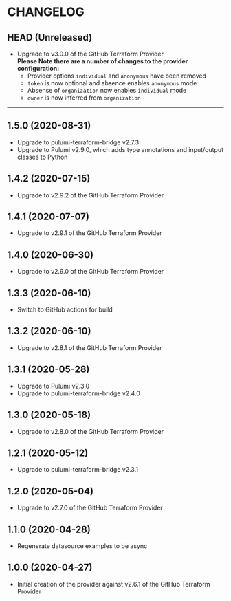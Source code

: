 CHANGELOG
=========

## HEAD (Unreleased)
* Upgrade to v3.0.0 of the GitHub Terraform Provider  
  **Please Note there are a number of changes to the provider configuration:**
  * Provider options `individual` and `anonymous` have been removed  
  * `token` is now optional and absence enables `anonymous` mode
  * Absense of `organization` now enables `individual` mode
  * `owner` is now inferred from `organization`

---

## 1.5.0 (2020-08-31)
* Upgrade to pulumi-terraform-bridge v2.7.3
* Upgrade to Pulumi v2.9.0, which adds type annotations and input/output classes to Python

## 1.4.2 (2020-07-15)
* Upgrade to v2.9.2 of the GitHub Terraform Provider

## 1.4.1 (2020-07-07)
* Upgrade to v2.9.1 of the GitHub Terraform Provider

## 1.4.0 (2020-06-30)
* Upgrade to v2.9.0 of the GitHub Terraform Provider

## 1.3.3 (2020-06-10)
* Switch to GitHub actions for build

## 1.3.2 (2020-06-10)
* Upgrade to v2.8.1 of the GitHub Terraform Provider

## 1.3.1 (2020-05-28)
* Upgrade to Pulumi v2.3.0
* Upgrade to pulumi-terraform-bridge v2.4.0

## 1.3.0 (2020-05-18)
* Upgrade to v2.8.0 of the GitHub Terraform Provider

## 1.2.1 (2020-05-12)
* Upgrade to pulumi-terraform-bridge v2.3.1

## 1.2.0 (2020-05-04)
* Upgrade to v2.7.0 of the GitHub Terraform Provider

## 1.1.0 (2020-04-28)
* Regenerate datasource examples to be async

## 1.0.0 (2020-04-27)
* Initial creation of the provider against v2.6.1 of the GitHub Terraform Provider
